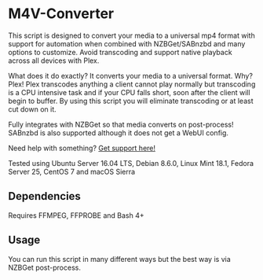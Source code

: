 M4V-Converter
=============

This script is designed to convert your media to a universal mp4 format with support for automation when combined with NZBGet/SABnzbd and many options to customize. Avoid transcoding and support native playback across all devices with Plex.

What does it do exactly? It converts your media to a universal format. Why? Plex! Plex transcodes anything a client cannot play normally but transcoding is a CPU intensive task and if your CPU falls short, soon after the client will begin to buffer. By using this script you will eliminate transcoding or at least cut down on it.

Fully integrates with NZBGet so that media converts on post-process! SABnzbd is also supported although it does not get a WebUI config.

Need help with something? [Get support here!](https://digiex.net/threads/m4v-converter-convert-your-media-to-a-universal-format-nzbget-sabnzbd-automation-linux-macos.14997/)

Tested using Ubuntu Server 16.04 LTS, Debian 8.6.0, Linux Mint 18.1, Fedora Server 25, CentOS 7 and macOS Sierra

Dependencies
------------

Requires FFMPEG, FFPROBE and Bash 4+

Usage
-----

You can run this script in many different ways but the best way is via NZBGet post-process.